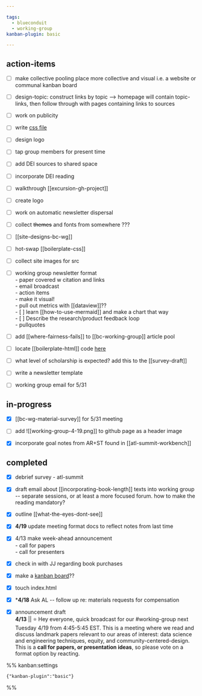 ```yaml
---

tags:
  - blueconduit
  - working-group
kanban-plugin: basic

---
```


## action-items

- [ ] make collective pooling place more collective and visual i.e. a website or communal kanban board
- [ ] design-topic: construct links by topic --> homepage will contain topic-links, then follow through with pages containing links to sources
- [ ] work on publicity
- [ ] write [css file](bc-wg-themes-and-design.md)
- [ ] design logo
- [ ] tap group members for present time
- [ ] add DEI sources to shared space
- [ ] incorporate DEI reading
- [ ] walkthrough [[excursion-gh-project]]
- [ ] create logo
- [ ] work on automatic newsletter dispersal
- [ ] collect ~~themes~~ and fonts from somewhere ???
- [ ] [[site-designs-bc-wg]]
- [ ] hot-swap [[boilerplate-css]]
- [ ] collect site images for src
- [ ] working group newsletter format<br>- paper covered w citation and links<br>- email broadcast<br>- action items<br>- make it visual!<br>	- pull out metrics with [[dataview]]?? <br>	- [ ] learn [[how-to-use-mermaid]] and make a chart that way<br>		- [ ] Describe the research/product feedback loop<br>- pullquotes
- [ ] add [[where-fairness-fails]] to [[bc-working-group]] article pool
- [ ] locate [[boilerplate-html]] code [here](https://github.com/h5bp/html5-boilerplate)
- [ ] what level of scholarship is expected? add this to the [[survey-draft]]
- [ ] write a newsletter template
- [ ] working group email for 5/31


## in-progress

- [x] [[bc-wg-material-survey]] for 5/31 meeting
- [ ] add ![[working-group-4-19.png]] to github page as a header image
- [x] incorporate goal notes from AR+ST found in [[atl-summit-workbench]]


## completed

- [x] debrief survey - atl-summit
- [x] draft email about [[incorporating-book-length]] texts into working group -- separate sessions, or at least a more focused forum. how to make the reading mandatory?
- [x] outline [[what-the-eyes-dont-see]]
- [x] **4/19** update meeting format docs to reflect notes from last time
- [x] 4/13 make week-ahead announcement <br>- call for papers<br>- call for presenters
- [x] check in with JJ regarding book purchases
- [x] make a [kanban board](bc-working-group.md)??
- [x] touch index.html
- [x] ***4/18** Ask AL -- follow up re: materials requests for compensation
- [x] announcement draft<br>**4/13** || :star: Hey everyone, quick broadcast for our #working-group next Tuesday 4/19 from 4:45-5:45 EST. This is a meeting where we read and discuss landmark papers relevant to our areas of interest: data science and engineering techniques, equity, and community-centered-design. This is a **call for papers, or presentation ideas**, so please vote on a format option by reacting.




%% kanban:settings
```
{"kanban-plugin":"basic"}
```
%%